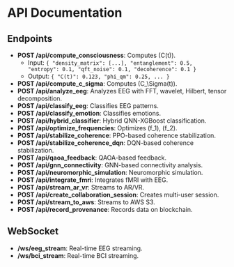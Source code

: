 # API Documentation

## Endpoints
- **POST /api/compute_consciousness**: Computes \(C(t)\).
  - Input: `{ "density_matrix": [...], "entanglement": 0.5, "entropy": 0.1, "qft_noise": 0.1, "decoherence": 0.1 }`
  - Output: `{ "C(t)": 0.123, "phi_qm": 0.25, ... }`
- **POST /api/compute_c_sigma**: Computes \(C_\Sigma(t)\).
- **POST /api/analyze_eeg**: Analyzes EEG with FFT, wavelet, Hilbert, tensor decomposition.
- **POST /api/classify_eeg**: Classifies EEG patterns.
- **POST /api/classify_emotion**: Classifies emotions.
- **POST /api/hybrid_classifier**: Hybrid QNN-XGBoost classification.
- **POST /api/optimize_frequencies**: Optimizes \(f_1\), \(f_2\).
- **POST /api/stabilize_coherence**: PPO-based coherence stabilization.
- **POST /api/stabilize_coherence_dqn**: DQN-based coherence stabilization.
- **POST /api/qaoa_feedback**: QAOA-based feedback.
- **POST /api/gnn_connectivity**: GNN-based connectivity analysis.
- **POST /api/neuromorphic_simulation**: Neuromorphic simulation.
- **POST /api/integrate_fmri**: Integrates fMRI with EEG.
- **POST /api/stream_ar_vr**: Streams to AR/VR.
- **POST /api/create_collaboration_session**: Creates multi-user session.
- **POST /api/stream_to_aws**: Streams to AWS S3.
- **POST /api/record_provenance**: Records data on blockchain.

## WebSocket
- **/ws/eeg_stream**: Real-time EEG streaming.
- **/ws/bci_stream**: Real-time BCI streaming.
